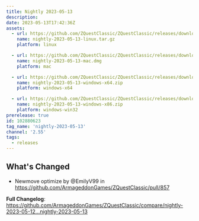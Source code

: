 ```yaml
---
title: Nightly 2023-05-13
description: 
date: 2023-05-13T17:42:36Z
assets: 
  - url: https://github.com/ZQuestClassic/ZQuestClassic/releases/download/nightly-2023-05-13/nightly-2023-05-13-linux.tar.gz
    name: nightly-2023-05-13-linux.tar.gz
    platform: linux

  - url: https://github.com/ZQuestClassic/ZQuestClassic/releases/download/nightly-2023-05-13/nightly-2023-05-13-mac.dmg
    name: nightly-2023-05-13-mac.dmg
    platform: mac

  - url: https://github.com/ZQuestClassic/ZQuestClassic/releases/download/nightly-2023-05-13/nightly-2023-05-13-windows-x64.zip
    name: nightly-2023-05-13-windows-x64.zip
    platform: windows-x64

  - url: https://github.com/ZQuestClassic/ZQuestClassic/releases/download/nightly-2023-05-13/nightly-2023-05-13-windows-x86.zip
    name: nightly-2023-05-13-windows-x86.zip
    platform: windows-win32
prerelease: true
id: 102880623
tag_name: 'nightly-2023-05-13'
channel: '2.55'
tags:
  - releases
---
```


## What's Changed
* Newmove optimize by @EmilyV99 in https://github.com/ArmageddonGames/ZQuestClassic/pull/857


**Full Changelog**: https://github.com/ArmageddonGames/ZQuestClassic/compare/nightly-2023-05-12...nightly-2023-05-13
